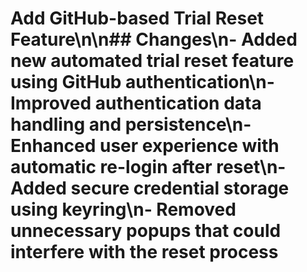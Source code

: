 # Add GitHub-based Trial Reset Feature\n\n## Changes\n- Added new automated trial reset feature using GitHub authentication\n- Improved authentication data handling and persistence\n- Enhanced user experience with automatic re-login after reset\n- Added secure credential storage using keyring\n- Removed unnecessary popups that could interfere with the reset process
